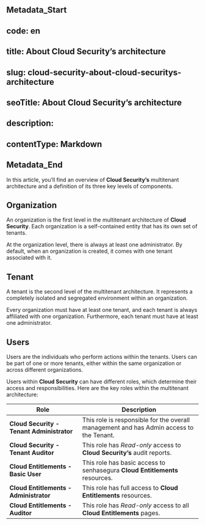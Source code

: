 ## Metadata_Start 
## code: en
## title: About Cloud Security’s architecture 
## slug: cloud-security-about-cloud-securitys-architecture 
## seoTitle: About Cloud Security’s architecture 
## description:  
## contentType: Markdown 
## Metadata_End
In this article, you’ll find an overview of **Cloud Security’s** multitenant architecture and a definition of its three key levels of components.


## Organization
An organization is the first level in the multitenant architecture of **Cloud Security**. Each organization is a self-contained entity that has its own set of tenants.

At the organization level, there is always at least one administrator. By default, when an organization is created, it comes with one tenant associated with it. 

## Tenant
A tenant is the second level of the multitenant architecture. It represents a completely isolated and segregated environment within an organization.

Every organization must have at least one tenant, and each tenant is always affiliated with one organization. Furthermore, each tenant must have at least one administrator.

## Users

Users are the individuals who perform actions within the tenants. Users can be part of one or more tenants, either within the same organization or across different organizations.

Users within **Cloud Security** can have different roles, which determine their access and responsibilities. Here are the key roles within the multitenant architecture:


| **Role** | **Description** |
| --- | --- |
| **Cloud Security - Tenant Administrator** | This role is responsible for the overall management and has Admin access to the Tenant.  |
| **Cloud Security - Tenant Auditor** | This role has *Read-only* access to **Cloud Security’s** audit reports. |
| **Cloud Entitlements - Basic User** | This role has basic access to senhasegura **Cloud Entitlements** resources. |
| **Cloud Entitlements - Administrator** | This role has full access to **Cloud Entitlements** resources. |
| **Cloud Entitlements - Auditor** | This role has *Read-only* access to all **Cloud Entitlements** pages. |
